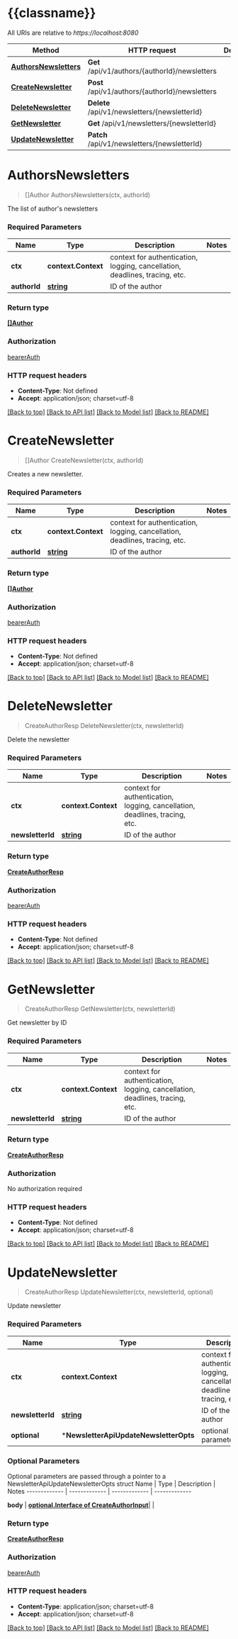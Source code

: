 # {{classname}}

All URIs are relative to *https://localhost:8080*

Method | HTTP request | Description
------------- | ------------- | -------------
[**AuthorsNewsletters**](NewsletterApi.md#AuthorsNewsletters) | **Get** /api/v1/authors/{authorId}/newsletters | 
[**CreateNewsletter**](NewsletterApi.md#CreateNewsletter) | **Post** /api/v1/authors/{authorId}/newsletters | 
[**DeleteNewsletter**](NewsletterApi.md#DeleteNewsletter) | **Delete** /api/v1/newsletters/{newsletterId} | 
[**GetNewsletter**](NewsletterApi.md#GetNewsletter) | **Get** /api/v1/newsletters/{newsletterId} | 
[**UpdateNewsletter**](NewsletterApi.md#UpdateNewsletter) | **Patch** /api/v1/newsletters/{newsletterId} | 

# **AuthorsNewsletters**
> []Author AuthorsNewsletters(ctx, authorId)


The list of author's newsletters

### Required Parameters

Name | Type | Description  | Notes
------------- | ------------- | ------------- | -------------
 **ctx** | **context.Context** | context for authentication, logging, cancellation, deadlines, tracing, etc.
  **authorId** | [**string**](.md)| ID of the author | 

### Return type

[**[]Author**](Author.md)

### Authorization

[bearerAuth](../README.md#bearerAuth)

### HTTP request headers

 - **Content-Type**: Not defined
 - **Accept**: application/json; charset=utf-8

[[Back to top]](#) [[Back to API list]](../README.md#documentation-for-api-endpoints) [[Back to Model list]](../README.md#documentation-for-models) [[Back to README]](../README.md)

# **CreateNewsletter**
> []Author CreateNewsletter(ctx, authorId)


Creates a new newsletter.

### Required Parameters

Name | Type | Description  | Notes
------------- | ------------- | ------------- | -------------
 **ctx** | **context.Context** | context for authentication, logging, cancellation, deadlines, tracing, etc.
  **authorId** | [**string**](.md)| ID of the author | 

### Return type

[**[]Author**](Author.md)

### Authorization

[bearerAuth](../README.md#bearerAuth)

### HTTP request headers

 - **Content-Type**: Not defined
 - **Accept**: application/json; charset=utf-8

[[Back to top]](#) [[Back to API list]](../README.md#documentation-for-api-endpoints) [[Back to Model list]](../README.md#documentation-for-models) [[Back to README]](../README.md)

# **DeleteNewsletter**
> CreateAuthorResp DeleteNewsletter(ctx, newsletterId)


Delete the newsletter

### Required Parameters

Name | Type | Description  | Notes
------------- | ------------- | ------------- | -------------
 **ctx** | **context.Context** | context for authentication, logging, cancellation, deadlines, tracing, etc.
  **newsletterId** | [**string**](.md)| ID of the author | 

### Return type

[**CreateAuthorResp**](CreateAuthorResp.md)

### Authorization

[bearerAuth](../README.md#bearerAuth)

### HTTP request headers

 - **Content-Type**: Not defined
 - **Accept**: application/json; charset=utf-8

[[Back to top]](#) [[Back to API list]](../README.md#documentation-for-api-endpoints) [[Back to Model list]](../README.md#documentation-for-models) [[Back to README]](../README.md)

# **GetNewsletter**
> CreateAuthorResp GetNewsletter(ctx, newsletterId)


Get newsletter by ID

### Required Parameters

Name | Type | Description  | Notes
------------- | ------------- | ------------- | -------------
 **ctx** | **context.Context** | context for authentication, logging, cancellation, deadlines, tracing, etc.
  **newsletterId** | [**string**](.md)| ID of the author | 

### Return type

[**CreateAuthorResp**](CreateAuthorResp.md)

### Authorization

No authorization required

### HTTP request headers

 - **Content-Type**: Not defined
 - **Accept**: application/json; charset=utf-8

[[Back to top]](#) [[Back to API list]](../README.md#documentation-for-api-endpoints) [[Back to Model list]](../README.md#documentation-for-models) [[Back to README]](../README.md)

# **UpdateNewsletter**
> CreateAuthorResp UpdateNewsletter(ctx, newsletterId, optional)


Update newsletter

### Required Parameters

Name | Type | Description  | Notes
------------- | ------------- | ------------- | -------------
 **ctx** | **context.Context** | context for authentication, logging, cancellation, deadlines, tracing, etc.
  **newsletterId** | [**string**](.md)| ID of the author | 
 **optional** | ***NewsletterApiUpdateNewsletterOpts** | optional parameters | nil if no parameters

### Optional Parameters
Optional parameters are passed through a pointer to a NewsletterApiUpdateNewsletterOpts struct
Name | Type | Description  | Notes
------------- | ------------- | ------------- | -------------

 **body** | [**optional.Interface of CreateAuthorInput**](CreateAuthorInput.md)|  | 

### Return type

[**CreateAuthorResp**](CreateAuthorResp.md)

### Authorization

[bearerAuth](../README.md#bearerAuth)

### HTTP request headers

 - **Content-Type**: application/json; charset=utf-8
 - **Accept**: application/json; charset=utf-8

[[Back to top]](#) [[Back to API list]](../README.md#documentation-for-api-endpoints) [[Back to Model list]](../README.md#documentation-for-models) [[Back to README]](../README.md)

